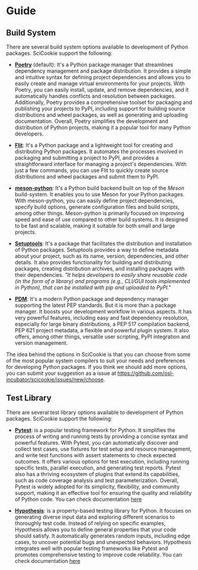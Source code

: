 # Guide

## Build System

There are several build system options available to development of Python
packages. SciCookie support the following:

- [**Poetry**](https://python-poetry.org/) (default): It's a Python package
  manager that streamlines dependency management and package distribution. It
  provides a simple and intuitive syntax for defining project dependencies and
  allows you to easily create and manage virtual environments for your projects.
  With Poetry, you can easily install, update, and remove dependencies, and it
  automatically handles conflicts and resolution between packages. Additionally,
  Poetry provides a comprehensive toolset for packaging and publishing your
  projects to PyPI, including support for building source distributions and
  wheel packages, as well as generating and uploading documentation. Overall,
  Poetry simplifies the development and distribution of Python projects, making
  it a popular tool for many Python developers.

- [**Flit**](https://flit.pypa.io): It's a Python package and a lightweight tool
  for creating and distributing Python packages. It automates the processes
  involved in packaging and submitting a project to PyPI, and provides a
  straightforward interface for managing a project's dependencies. With just a
  few  commands, you can use Flit to quickly create source distributions and
  wheel packages and submit them to PyPI.

- [**meson-python**](https://meson-python.readthedocs.io/en/latest/index.html):
  It's a Python build backend built on top of the *Meson* build-system.
  It enables you to use Meson for your Python packages. With
  meson-python, you can easily define project dependencies, specify
  build options, generate configuration files and build scripts, among
  other things. Meson-python is primarily focused on improving speed and
  ease of use compared to other build systems. It is designed to be fast
  and scalable, making it suitable for both small and large projects.

- [**Setuptools**](https://setuptools.pypa.io/en/latest/): It's a package that
  facilitates the distribution and installation of Python packages. Setuptools
  provides a way to define metadata about your project, such as its name,
  version, dependencies, and other details. It also provides functionality for
  building and distributing packages, creating distribution archives, and
  installing packages with their dependencies.  _"It helps developers to easily
  share reusable code (in the form of a library) and programs (e.g., CLI/GUI
  tools implemented in Python), that can be installed with pip and uploaded to
  PyPI."_

- [**PDM**](https://pdm.fming.dev/): It's a modern Python package and
  dependency manager supporting the latest PEP standards. But it is more
  than a package manager. It boosts your development workflow in various
  aspects. It has very powerful features, including easy and fast
  dependency resolution, especially for large binary distributions, a
  PEP 517 compilation backend, PEP 621 project metadata, a flexible and
  powerful plugin system. It also offers, among other things, versatile
  user scripting, PyPI integration and version management.

The idea behind the options in SciCookie is that you can choose from some of the
most popular system compilers to suit your needs and preferences for developing
Python packages. If you think we should add more options, you can submit your
suggestion as a issue at
https://github.com/osl-incubator/scicookie/issues/new/choose.
 
## Test Library

There are several test library options available to development of Python packages. SciCookie support the following:

-  [**Pytest**](https://docs.pytest.org/en/): is a popular testing framework for Python. It simplifies the process of writing and running tests by providing a concise syntax and powerful features. With Pytest, you can automatically discover and collect test cases, use fixtures for test setup and resource management, and write test functions with assert statements to check expected outcomes. It offers various options for test execution, including running specific tests, parallel execution, and generating test reports. Pytest also has a thriving ecosystem of plugins that extend its capabilities, such as code coverage analysis and test parameterization. Overall, Pytest is widely adopted for its simplicity, flexibility, and community support, making it an effective tool for ensuring the quality and reliability of Python code. You can check documentation [here](https://docs.pytest.org/en/)

- [**Hypothesis**](https://hypothesis.readthedocs.io/): is a property-based testing library for Python. It focuses on generating diverse input data and exploring different scenarios to thoroughly test code. Instead of relying on specific examples, Hypothesis allows you to define general properties that your code should satisfy. It automatically generates random inputs, including edge cases, to uncover potential bugs and unexpected behaviors. Hypothesis integrates well with popular testing frameworks like Pytest and promotes comprehensive testing to improve code reliability. You can check documentation [here](https://hypothesis.readthedocs.io/)
